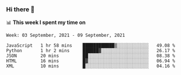 ### Hi there 👋

📊 __This week I spent my time on__
<!--START_SECTION:waka-->
```text
Week: 03 September, 2021 - 09 September, 2021

JavaScript   1 hr 58 mins    ████████████▒░░░░░░░░░░░░   49.08 % 
Python       1 hr 2 mins     ██████▓░░░░░░░░░░░░░░░░░░   26.17 % 
JSON         20 mins         ██░░░░░░░░░░░░░░░░░░░░░░░   08.38 % 
HTML         16 mins         █▓░░░░░░░░░░░░░░░░░░░░░░░   06.94 % 
XML          10 mins         █░░░░░░░░░░░░░░░░░░░░░░░░   04.16 % 
```
<!--END_SECTION:waka-->
<!--
**SREEHARI-M-S/SREEHARI-M-S** is a ✨ _special_ ✨ repository because its `README.md` (this file) appears on your GitHub profile.

Here are some ideas to get you started:

- 🔭 I’m currently working on ...
- 🌱 I’m currently learning ...
- 👯 I’m looking to collaborate on ...
- 🤔 I’m looking for help with ...
- 💬 Ask me about ...
- 📫 How to reach me: ...
- 😄 Pronouns: ...
- ⚡ Fun fact: ...
-->
